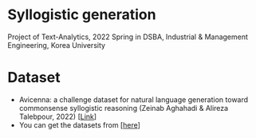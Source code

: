# Syllogistic generation
Project of Text-Analytics, 2022 Spring in DSBA, Industrial &amp; Management Engineering, Korea University 

# Dataset
* Avicenna: a challenge dataset for natural language generation toward commonsense syllogistic reasoning (Zeinab Aghahadi & Alireza Talebpour, 2022) [[Link](https://www.tandfonline.com/doi/full/10.1080/11663081.2022.2041352?src=&journalCode=tncl20)]
* You can get the datasets from [[here](https://github.com/ZeinabAghahadi/Syllogistic-Commonsense-Reasoning)]
